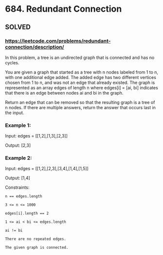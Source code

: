 # 684. Redundant Connection

## SOLVED
### https://leetcode.com/problems/redundant-connection/description/
In this problem, a tree is an undirected graph that is connected and has no cycles.



You are given a graph that started as a tree with n nodes labeled from 1 to n, with one additional edge added. The added edge has two different vertices chosen from 1 to n, and was not an edge that already existed. The graph is represented as an array edges of length n where edges[i] = [ai, bi] indicates that there is an edge between nodes ai and bi in the graph.



Return an edge that can be removed so that the resulting graph is a tree of n nodes. If there are multiple answers, return the answer that occurs last in the input.





### Example 1:





Input: edges = [[1,2],[1,3],[2,3]]


Output: [2,3]





### Example 2:





Input: edges = [[1,2],[2,3],[3,4],[1,4],[1,5]]


Output: [1,4]







Constraints:





	n == edges.length

	3 <= n <= 1000

	edges[i].length == 2

	1 <= ai < bi <= edges.length

	ai != bi

	There are no repeated edges.

	The given graph is connected.



